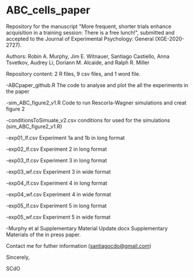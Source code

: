 # ABC_cells_paper

Repository for the manuscript "More frequent, shorter trials enhance acquisition in a training session: There is a free lunch!", submitted and accepted to the Journal of Experimental Psychology: General (XGE-2020-2727). 

Authors: Robin A. Murphy, Jim E. Witnauer, Santiago Castiello, Anna Tsvetkov, Audrey Li, Doriann M. Alcaide, and Ralph R. Miller

Repository content: 2 R files, 9 csv files, and 1 word file.

-ABCpaper_github.R
  The code to analyse and plot the all the experiments in the paper

-sim_ABC_figure2_v1.R
  Code to run Rescorla-Wagner simulations and creat figure 2

-conditionsToSimuate_v2.csv
  conditions for used for the simulations (sim_ABC_figure2_v1.R) 
  
-exp01_lf.csv
  Experiment 1a and 1b in long format
  
-exp02_lf.csv
  Experiment 2 in long format
  
-exp03_lf.csv
  Experiment 3 in long format
  
-exp03_wf.csv
  Experiment 3 in wide format

-exp04_lf.csv
  Experiment 4 in long format

-exp04_wf.csv
  Experiment 4 in wide format

-exp05_lf.csv
  Experiment 5 in long format

-exp05_wf.csv
  Experiment 5 in wide format
  
-Murphy et al Supplementary Material Update.docx
  Supplementary Materials of the in press paper.

Contact me for futher information (santiagocdo@gmail.com)

Sincerely,

SCdO
